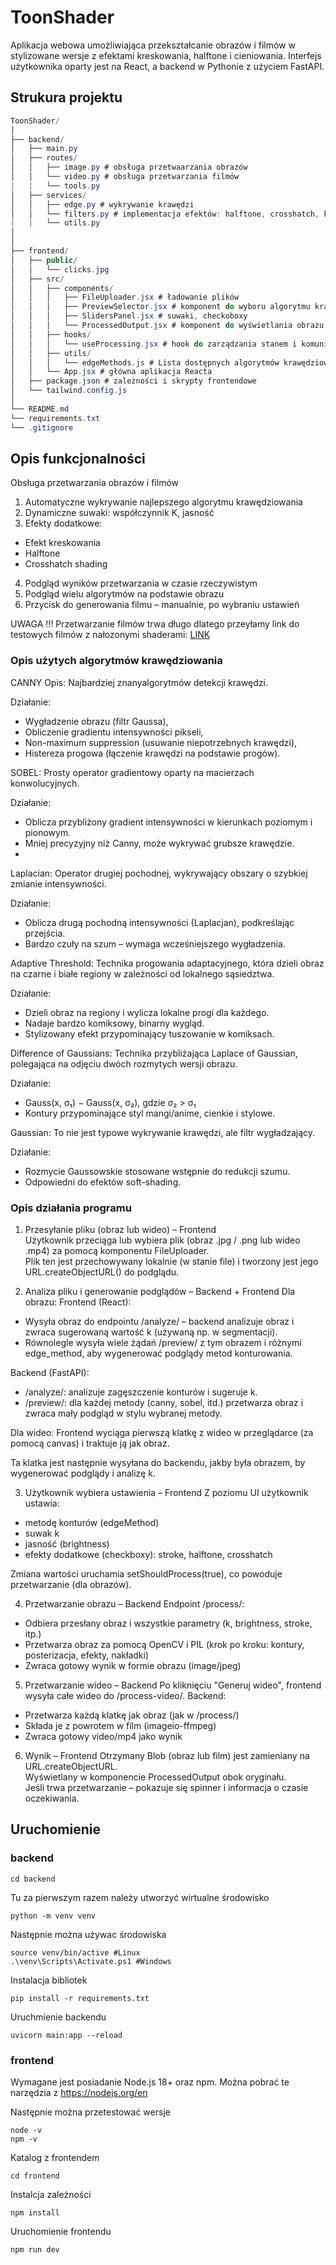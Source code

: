 # ToonShader
Aplikacja webowa umożliwiająca przekształcanie obrazów i filmów w stylizowane wersje z efektami kreskowania, halftone i cieniowania. Interfejs użytkownika oparty jest na React, a backend w Pythonie z użyciem FastAPI.
## Strukura projektu
```csharp
ToonShader/
│
├── backend/
│   ├── main.py
│   ├── routes/
│   │   ├── image.py # obsługa przetwaarzania obrazów 
│   │   └── video.py # obsługa przetwarzania filmów
|   |   └── tools.py
│   ├── services/
│   │   ├── edge.py # wykrywanie krawędzi
│   │   └── filters.py # implementacja efektów: halftone, crosshatch, kreskowanie
|   |   └── utils.py
│   
│
├── frontend/
│   ├── public/
│   │   └── clicks.jpg
│   ├── src/
│   │   ├── components/
│   │   │   ├── FileUploader.jsx # ładowanie plików
│   │   │   ├── PreviewSelector.jsx # komponent do wyboru algorytmu krawędzi na podstawie podglądów
│   │   │   ├── SlidersPanel.jsx # suwaki, checkoboxy
│   │   │   └── ProcessedOutput.jsx # komponent do wyświetlania obrazu, filmu
│   │   ├── hooks/
│   │   │   └── useProcessing.jsx # hook do zarządzania stanem i komunikacją z backendem
│   │   ├── utils/
│   │   │   └── edgeMethods.js # Lista dostępnych algorytmów krawędziowania
│   │   └── App.jsx # główna aplikacja Reacta
│   ├── package.json # zależności i skrypty frontendowe
│   └── tailwind.config.js
│
└── README.md
└── requirements.txt
└── .gitignore
```
## Opis funkcjonalności
Obsługa przetwarzania obrazów i filmów

1. Automatyczne wykrywanie najlepszego algorytmu krawędziowania
2. Dynamiczne suwaki: współczynnik K, jasność
3. Efekty dodatkowe:
  - Efekt kreskowania
  - Halftone 
  - Crosshatch shading
4. Podgląd wyników przetwarzania w czasie rzeczywistym
5. Podgląd wielu algorytmów na podstawie obrazu 
6. Przycisk do generowania filmu – manualnie, po wybraniu ustawień

UWAGA !!!
Przetwarzanie filmów trwa długo dlatego przeyłamy link do testowych filmów z nałozonymi shaderami: [LINK](https://drive.google.com/drive/folders/16re2vkY_t5D77moUd4ywdALqecKE4Xz9?usp=sharing)

### Opis użytych algorytmów krawędziowania
CANNY
Opis: Najbardziej znanyalgorytmów detekcji krawędzi.

Działanie:
- Wygładzenie obrazu (filtr Gaussa),
- Obliczenie gradientu intensywności pikseli,
- Non-maximum suppression (usuwanie niepotrzebnych krawędzi),
- Histereza progowa (łączenie krawędzi na podstawie progów).

SOBEL: Prosty operator gradientowy oparty na macierzach konwolucyjnych.

Działanie:
- Oblicza przybliżony gradient intensywności w kierunkach poziomym i pionowym.
- Mniej precyzyjny niż Canny, może wykrywać grubsze krawędzie.
- 
Laplacian: Operator drugiej pochodnej, wykrywający obszary o szybkiej zmianie intensywności.

Działanie:
- Oblicza drugą pochodną intensywności (Laplacjan), podkreślając przejścia.
- Bardzo czuły na szum – wymaga wcześniejszego wygładzenia.

Adaptive Threshold: Technika progowania adaptacyjnego, która dzieli obraz na czarne i białe regiony w zależności od lokalnego sąsiedztwa.

Działanie:
- Dzieli obraz na regiony i wylicza lokalne progi dla każdego.
- Nadaje bardzo komiksowy, binarny wygląd.
- Stylizowany efekt przypominający tuszowanie w komiksach.

Difference of Gaussians: Technika przybliżająca Laplace of Gaussian, polegająca na odjęciu dwóch rozmytych wersji obrazu.

Działanie:
- Gauss(x, σ₁) − Gauss(x, σ₂), gdzie σ₂ > σ₁
- Kontury przypominające styl mangi/anime, cienkie i stylowe.

Gaussian: To nie jest typowe wykrywanie krawędzi, ale filtr wygładzający.

Działanie:
- Rozmycie Gaussowskie stosowane wstępnie do redukcji szumu.
- Odpowiedni do efektów soft-shading.

### Opis działania programu
 1. Przesyłanie pliku (obraz lub wideo) – Frontend <br>
Użytkownik przeciąga lub wybiera plik (obraz .jpg / .png lub wideo .mp4) za pomocą komponentu FileUploader. <br>
Plik ten jest przechowywany lokalnie (w stanie file) i tworzony jest jego URL.createObjectURL() do podglądu. <br>

2. Analiza pliku i generowanie podglądów – Backend + Frontend 
Dla obrazu: 
Frontend (React): 
- Wysyła obraz do endpointu /analyze/ – backend analizuje obraz i zwraca sugerowaną wartość k (używaną np. w segmentacji). 
- Równolegle wysyła wiele żądań /preview/ z tym obrazem i różnymi edge_method, aby wygenerować podglądy metod konturowania. 

Backend (FastAPI): 
- /analyze/: analizuje zagęszczenie konturów i sugeruje k. 
- /preview/: dla każdej metody (canny, sobel, itd.) przetwarza obraz i zwraca mały podgląd w stylu wybranej metody. 

Dla wideo: 
Frontend wyciąga pierwszą klatkę z wideo w przeglądarce (za pomocą canvas) i traktuje ją jak obraz. 

Ta klatka jest następnie wysyłana do backendu, jakby była obrazem, by wygenerować podglądy i analizę k. 

3. Użytkownik wybiera ustawienia – Frontend 
Z poziomu UI użytkownik ustawia: 
- metodę konturów (edgeMethod) 
- suwak k 
- jasność (brightness) 
- efekty dodatkowe (checkboxy): stroke, halftone, crosshatch 

Zmiana wartości uruchamia setShouldProcess(true), co powoduje przetwarzanie (dla obrazów). 

4. Przetwarzanie obrazu – Backend 
Endpoint /process/: 
- Odbiera przesłany obraz i wszystkie parametry (k, brightness, stroke, itp.)
- Przetwarza obraz za pomocą OpenCV i PIL (krok po kroku: kontury, posterizacja, efekty, nakładki)
- Zwraca gotowy wynik w formie obrazu (image/jpeg)

5. Przetwarzanie wideo – Backend
Po kliknięciu "Generuj wideo", frontend wysyła całe wideo do /process-video/.
Backend:
- Przetwarza każdą klatkę jak obraz (jak w /process/)
- Składa je z powrotem w film (imageio-ffmpeg)
- Zwraca gotowy video/mp4 jako wynik

6. Wynik – Frontend
Otrzymany Blob (obraz lub film) jest zamieniany na URL.createObjectURL. <br>
Wyświetlany w komponencie ProcessedOutput obok oryginału. <br>
Jeśli trwa przetwarzanie – pokazuje się spinner i informacja o czasie oczekiwania.<br>

## Uruchomienie
  ### backend 
```
cd backend
```
Tu za pierwszym razem należy utworzyć wirtualne środowisko
```
python -m venv venv
```
Następnie można używac środowiska
```
source venv/bin/active #Linux
.\venv\Scripts\Activate.ps1 #Windows
```
Instalacja bibliotek
```
pip install -r requirements.txt
```
Uruchmienie backendu
```
uvicorn main:app --reload  
```

  ### frontend

Wymagane jest posiadanie Node.js 18+ oraz npm.
Można pobrać te narzędzia z https://nodejs.org/en

Następnie można przetestować wersje
```
node -v
npm -v
```
Katalog z frontendem
```
cd frontend
```
Instalcja zależności
```
npm install
```
Uruchomienie frontendu
```
npm run dev
```
